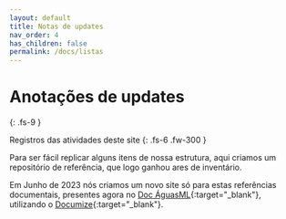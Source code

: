 ```yaml
---
layout: default
title: Notas de updates
nav_order: 4
has_children: false
permalink: /docs/listas
---
```


# Anotações de updates
{: .fs-9 }

Registros das atividades deste site
{: .fs-6 .fw-300 }

Para ser fácil replicar alguns itens de nossa estrutura, aqui criamos um repositório de referência, que logo ganhou ares de inventário.

Em Junho de 2023 nós criamos um novo site só para estas referências documentais, presentes agora no [Doc ÁguasML](https://docs.aguas.bio.br){:target="_blank"}, utilizando o [Documize](https://documize.com){:target="_blank"}.

